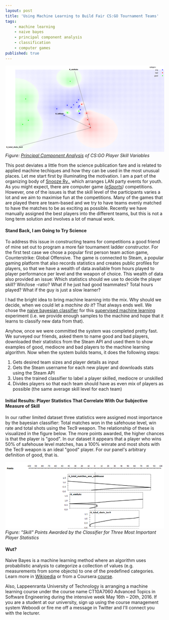 ```yaml
---
layout: post
title: 'Using Machine Learning to Build Fair CS:GO Tournament Teams'
tags:
    - machine learning
    - naive bayes
    - principal component analysis
    - classification
    - computer games
published: true
---
```


![PCA](/assets/img/2016-04-18-csgo-ladder-1.png)
*Figure: [Principal Component Analysis](http://setosa.io/ev/principal-component-analysis/) of CS:GO Player Skill Variables*

This post deviates a little from the science publication fare and is related to applied machine techiques and how they can be used in the most unusual places. Let me start first by illuminating the motivation. I am a part of the organizing body of [Snooze Ry.](http://www.snooze.fi), which arranges LAN party events for youth. As you might expect, there are computer game *([eSports](https://en.wikipedia.org/wiki/ESports))* competitions. However, one of the issues is that the skill level of the participants varies a lot and we aim to maximise fun at the competitions. Many of the games that are played there are team-based and we try to have teams evenly matched to have the matches to be as exciting as possible. Recently we have manually assigned the best players into the different teams, but this is not a long term solution and involves a lot of manual work.

<!--more-->

#### Stand Back, I am Going to Try Science
To address this issue in constructing teams for competitions a good friend of mine set out to program a more fair tournament ladder constructor. For the first test case we chose a popular first person team action game, Counterstrike: Global Offensive. The game is connected to Steam, a popular gaming platform that also records statistics and creates public profiles for players, so that we have a wealth of data available from hours played to player performance per level and the weapon of choice. This wealth of data also provided an issue: Which statistics should we use to decide the player skill? Win/lose -ratio? What if he just had good teammates? Total hours played? What if the guy is just a slow learner?

I had the bright idea to bring machine learning into the mix. Why should we decide, when we could let a *machine do it*? That always ends well. We chose the [naive bayesian classifier](https://en.wikipedia.org/wiki/Naive_Bayes_classifier) for this [supervised machine learning](https://en.wikipedia.org/wiki/Supervised_learning) experiment (i.e. we provide enough samples to the machine and hope that it learns to classify new data from that).

Anyhow, once we were committed the system was completed pretty fast. We surveyed our friends, asked them to name good and bad players, downloaded their statistics from the Steam API and used them to show examples of good, mediocre and bad players to the machine learning algorithm. Now when the system builds teams, it does the following steps:

1. Gets desired team sizes and player details as input
2. Gets the Steam username for each new player and downloads stats using the Steam API
3. Uses the trained classifier to label a player skilled, mediocre or unskilled
4. Divides players so that each team should have as even mix of players as possible (the same average skill level for each team)

#### Initial Results: Player Statistics That Correlate With Our Subjective Measure of Skill
In our rather limited dataset three statistics were assigned most importance by the bayesian classifier: Total matches won in the safehouse level, win rate and total shots using the Tec9 weapon. The relationship of these is visualized in the figure below. The more points awarded, the higher chances is that the player is "good". In our dataset it appears that a player who wins 50% of safehouse level matches, has a 100% winrate and most shots with the Tec9 weapon is an ideal "good" player. For our panel's arbitrary definition of good, that is.

![Bayesian Classifier Stats](/assets/img/2016-04-18-csgo-ladder-machinelearning-2.jpg)
*Figure: "Skill" Points Awarded by the Classifier for Three Most Important Player Statistics*

#### Wut?
Naive Bayes is a machine learning method where an algorithm uses probabilistic analysis to categorize a collection of values (e.g. measurements from some objects) to one of the predefined categories. Learn more in [Wikipedia](https://en.wikipedia.org/wiki/Naive_Bayes_classifier) or from a Coursera [course](https://class.coursera.org/machlearning-001/lecture).

Also, Lappeenranta University of Technology is arranging a machine learning course under the course name CT10A7060 Advanced Topics in Software Engineering during the intensive week May 16th – 20th, 2016. If you are a student at our university, sign up using the course management system Weboodi or fire me off a message in Twitter and I'll connect you with the lecturer.